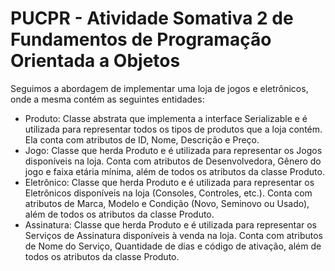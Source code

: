 # PUCPR - Atividade Somativa 2 de Fundamentos de Programação Orientada a Objetos

Seguimos a abordagem de implementar uma loja de jogos e eletrônicos, onde a mesma contém as seguintes entidades:

* Produto: Classe abstrata que implementa a interface Serializable e é utilizada para representar todos os tipos de produtos que a loja contém. Ela conta com atributos de ID, Nome, Descrição e Preço.
* Jogo: Classe que herda Produto e é utilizada para representar os Jogos disponíveis na loja. Conta com atributos de Desenvolvedora, Gênero do jogo e faixa etária mínima, além de todos os atributos da classe Produto.
* Eletrônico: Classe que herda Produto e é utilizada para representar os Eletrônicos disponíveis na loja (Consoles, Controles, etc.). Conta com atributos de Marca, Modelo e Condição (Novo, Seminovo ou Usado), além de todos os atributos da classe Produto.
* Assinatura: Classe que herda Produto e é utilizada para representar os Serviços de Assinatura disponíveis à venda na loja. Conta com atributos de Nome do Serviço, Quantidade de dias e código de ativação, além de todos os atributos da classe Produto.
